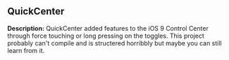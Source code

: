 ## QuickCenter
**Description:** QuickCenter added features to the iOS 9 Control Center through force touching or long pressing on the toggles. This project probably can't compile and is structered horribbly but maybe you can still learn from it.
